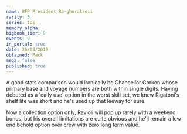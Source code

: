 ```yaml
---
name: UFP President Ra-ghoratreii
rarity: 5
series: tos
memory_alpha:
bigbook_tier: 9
events: 9
in_portal: true
date: 26/03/2019
obtained: Pack
mega: false
published: true
---
```


A good stats comparison would ironically be Chancellor Gorkon whose primary base and voyage numbers are both within single digits. Having debuted as a 'daily use' option in the worst skill set, we knew Rigatoni's shelf life was short and he's used up that leeway for sure.

Now a collection option only, Ravioli will pop up rarely with a weekend bonus, but his overall limitations are quite obvious and he'll remain a low end behold option over crew with zero long term value.
